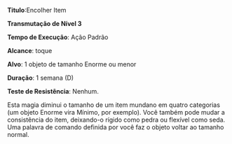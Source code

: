 **Titulo**:Encolher Item

**Transmutação de Nível 3**

**Tempo de Execução**: Ação Padrão

**Alcance**: toque

**Alvo**: 1 objeto de tamanho Enorme ou menor

**Duração**: 1 semana (D)

**Teste de Resistência**: Nenhum.

Esta magia diminui o tamanho de um item mundano em quatro categorias (um objeto Enorme vira Mínimo, por exemplo). Você também pode mudar a consistência do item, deixando-o rígido como pedra ou flexível como seda. Uma palavra de comando definida por você faz o objeto voltar ao tamanho normal.
